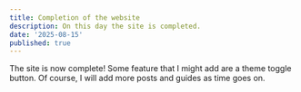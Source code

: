 ```yaml
---
title: Completion of the website
description: On this day the site is completed.
date: '2025-08-15'
published: true
---
```


The site is now complete! Some feature that I might add are a theme toggle button. 
Of course, I will add more posts and guides as time goes on.